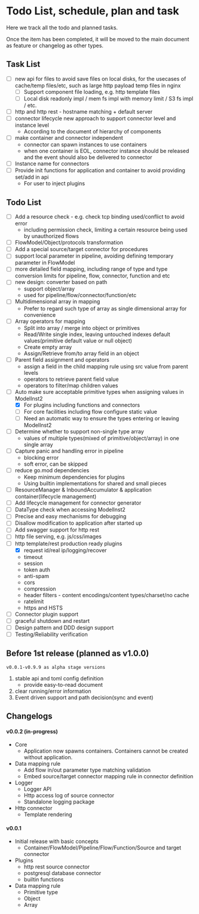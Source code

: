 # Todo List, schedule, plan and task

Here we track all the todo and planned tasks.

Once the item has been completed, it will be moved to the main document as feature or changelog as other types.

## Task List

* [ ] new api for files to avoid save files on local disks, for the usecases of cache/temp files/etc, such as large http
  payload temp files in nginx
    * [ ] Support component file loading, e.g. http template files
    * [ ] Local disk readonly impl / mem fs impl with memory limit / S3 fs impl / etc.
* [ ] http and http rest - hostname matching + default server
* [ ] connector lifecycle new approach to support connector level and instance level
    * According to the document of hierarchy of components
* [ ] make container and connector independent
    * connector can spawn instances to use containers
    * when one container is EOL, connector instance should be released and the event should also be delivered to
      connector
* [ ] Instance name for connectors
* [ ] Provide init functions for application and container to avoid providing set/add in api
    * For user to inject plugins

## Todo List

* [ ] Add a resource check - e.g. check tcp binding used/conflict to avoid error
    * including permission check, limiting a certain resource being used by unauthorized flows
* [ ] FlowModel/Object/protocols transformation
* [ ] Add a special source/target connector for procedures
* [ ] support local parameter in pipeline, avoiding defining temporary parameter in FlowModel
* [ ] more detailed field mapping, including range of type and type conversion limits for pipeline, flow, connector,
  function and etc
* [ ] new design: converter based on path
    * support object/array
    * used for pipeline/flow/connector/function/etc
* [ ] Multidimensional array in mapping
    * Prefer to regard such type of array as single dimensional array for convenience
* [ ] Array operators for mapping
    * Split into array / merge into object or primitives
    * Read/Write single index, leaving untouched indexes default values(primitive default value or null object)
    * Create empty array
    * Assign/Retrieve from/to array field in an object
* [ ] Parent field assignment and operators
    * assign a field in the child mapping rule using src value from parent levels
    * operators to retrieve parent field value
    * operators to filter/map children values
* [ ] Auto make sure acceptable primitive types when assigning values in ModelInst2
    * [x] For plugins including functions and connectors
    * [ ] For core facilities including flow configure static value
    * [ ] Need an automatic way to ensure the types entering or leaving ModelInst2
* [ ] Determine whether to support non-single type array
    * values of multiple types(mixed of primitive/object/array) in one single array
* [ ] Capture panic and handling error in pipeline
    * blocking error
    * soft error, can be skipped
* [ ] reduce go.mod dependencies
    * Keep minimum dependencies for plugins
    * Using builtin implementations for shared and small pieces
* [ ] ResourceManager & InboundAccumulator & application container(lifecycle management)
* [ ] Add lifecycle management for connector generator
* [ ] DataType check when accessing ModelInst2
* [ ] Precise and easy mechanisms for debugging
* [ ] Disallow modification to application after started up
* [ ] Add swagger support for http rest
* [ ] http file serving, e.g. js/css/images
* [ ] http template/rest production ready plugins
    * [x] request id/real ip/logging/recover
    * timeout
    * session
    * token auth
    * anti-spam
    * cors
    * compression
    * header filters - content encodings/content types/charset/no cache
    * ratelimit
    * https and HSTS
* [ ] Connector plugin support
* [ ] graceful shutdown and restart
* [ ] Design pattern and DDD design support
* [ ] Testing/Reliability verification

## Before 1st release (planned as v1.0.0)

`v0.0.1-v0.9.9 as alpha stage versions`

1. stable api and toml config definition
    * provide easy-to-read document
2. clear running/error information
3. Event driven support and path decision(sync and event)

## Changelogs

#### v0.0.2 (in-progress)

* Core
    * Application now spawns containers. Containers cannot be created without application.
* Data mapping rule
    * Add flow in/out parameter type matching validation
    * Embed source/target connector mapping rule in connector definition
* Logger
    * Logger API
    * Http access log of source connector
    * Standalone logging package
* Http connector
    * Template rendering

#### v0.0.1

* Initial release with basic concepts
    * Container/FlowModel/Pipeline/Flow/Function/Source and target connector
* Plugins
    * http rest source connector
    * postgresql database connector
    * builtin functions
* Data mapping rule
    * Primitive type
    * Object
    * Array

